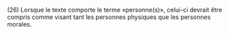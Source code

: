 (26) Lorsque le texte comporte le terme «personne(s)», celui-ci devrait être compris comme visant tant les personnes physiques que les personnes morales.